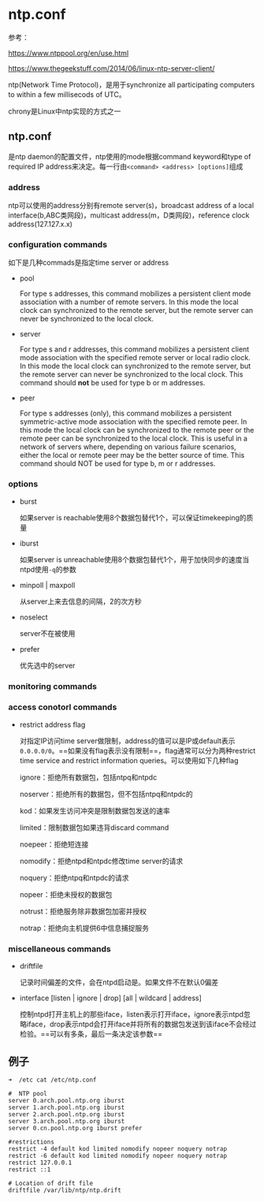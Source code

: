# ntp.conf

参考：

https://www.ntppool.org/en/use.html

https://www.thegeekstuff.com/2014/06/linux-ntp-server-client/

ntp(Network Time Protocol)，是用于synchronize all participating computers to within a few millisecods of UTC。

chrony是Linux中ntp实现的方式之一

## ntp.conf

是ntp daemon的配置文件，ntp使用的mode根据command keyword和type of required IP address来决定。每一行由`<command> <address> [options]`组成

### address

ntp可以使用的address分别有remote server(s)，broadcast address of a local interface(b,ABC类网段)，multicast address(m，D类网段)，reference clock address(127.127.x.x)

### configuration commands

如下是几种commads是指定time server or address

- pool

  For  type  s  addresses,  this command mobilizes a persistent client mode association with a number of remote servers.  In this  mode  the  local  clock  can synchronized to the remote server, but the remote server can never  be  synchronized  to the local clock.

- server

  For  type s and r addresses, this command mobilizes a persistent client mode association with the specified remote server or  local radio clock.  In this mode the local clock can synchronized to the remote server, but  the  remote  server  can never  be  synchronized  to  the  local  clock.  This command should **not** be used for type b or m addresses.

- peer

  For type s addresses (only), this command mobilizes a persistent symmetric-active mode association with the specified remote peer.  In this mode the local clock can be  synchronized to  the remote peer or the remote peer can be synchronized to the local clock.  This is useful  in  a  network  of  servers where, depending on various failure scenarios, either the local or remote peer may be the better source  of  time.  This command should NOT be used for type b, m or r addresses.

### options

- burst

  如果server is reachable使用8个数据包替代1个，可以保证timekeeping的质量 

- iburst

  如果server is unreachable使用8个数据包替代1个，用于加快同步的速度当ntpd使用`-q`的参数

- minpoll | maxpoll

  从server上来去信息的间隔，2的次方秒

- noselect 

  server不在被使用

- prefer

  优先选中的server

### monitoring commands

### access conotorl commands

- restrict address flag

  对指定IP访问time server做限制，address的值可以是IP或default表示`0.0.0.0/0`。==如果没有flag表示没有限制==，flag通常可以分为两种restrict time service and restrict information queries。可以使用如下几种flag
  
  ignore：拒绝所有数据包，包括ntpq和ntpdc
  
  noserver：拒绝所有的数据包，但不包括ntpq和ntpdc的
  
  kod：如果发生访问冲突是限制数据包发送的速率
  
  limited：限制数据包如果违背discard command
  
  noepeer：拒绝短连接
  
  nomodify：拒绝ntpd和ntpdc修改time server的请求
  
  noquery：拒绝ntpq和ntpdc的请求
  
  nopeer：拒绝未授权的数据包
  
  notrust：拒绝服务除非数据包加密并授权
  
  notrap：拒绝向主机提供6中信息捕捉服务

### miscellaneous commands

- driftfile

  记录时间偏差的文件，会在ntpd启动是。如果文件不在默认0偏差

- interface [listen | ignore | drop] [all | wildcard | address]

  控制ntpd打开主机上的那些iface，listen表示打开iface，ignore表示ntpd忽略iface，drop表示ntpd会打开iface并将所有的数据包发送到该iface不会经过检验。==可以有多条，最后一条决定该参数==

## 例子

```
➜  /etc cat /etc/ntp.conf

#  NTP pool
server 0.arch.pool.ntp.org iburst
server 1.arch.pool.ntp.org iburst
server 2.arch.pool.ntp.org iburst
server 3.arch.pool.ntp.org iburst
server 0.cn.pool.ntp.org iburst prefer

#restrictions
restrict -4 default kod limited nomodify nopeer noquery notrap
restrict -6 default kod limited nomodify nopeer noquery notrap
restrict 127.0.0.1
restrict ::1

# Location of drift file
driftfile /var/lib/ntp/ntp.drift
```

